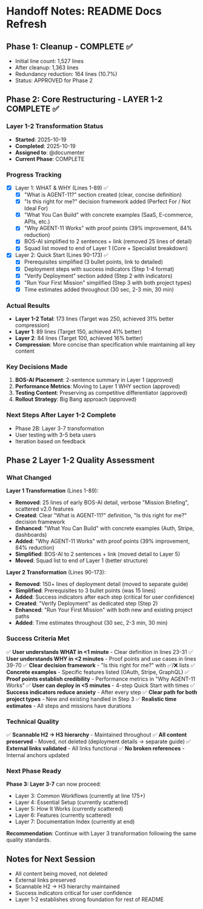 # Handoff Notes: README Docs Refresh

## Phase 1: Cleanup - COMPLETE ✅
- Initial line count: 1,527 lines
- After cleanup: 1,363 lines
- Redundancy reduction: 164 lines (10.7%)
- Status: APPROVED for Phase 2

## Phase 2: Core Restructuring - LAYER 1-2 COMPLETE ✅

### Layer 1-2 Transformation Status
- **Started**: 2025-10-19
- **Completed**: 2025-10-19
- **Assigned to**: @documenter
- **Current Phase**: COMPLETE

### Progress Tracking
- [x] Layer 1: WHAT & WHY (Lines 1-89) ✅
  - [x] "What is AGENT-11?" section created (clear, concise definition)
  - [x] "Is this right for me?" decision framework added (Perfect For / Not Ideal For)
  - [x] "What You Can Build" with concrete examples (SaaS, E-commerce, APIs, etc.)
  - [x] "Why AGENT-11 Works" with proof points (39% improvement, 84% reduction)
  - [x] BOS-AI simplified to 2 sentences + link (removed 25 lines of detail)
  - [x] Squad list moved to end of Layer 1 (Core + Specialist breakdown)
- [x] Layer 2: Quick Start (Lines 90-173) ✅
  - [x] Prerequisites simplified (3 bullet points, link to detailed)
  - [x] Deployment steps with success indicators (Step 1-4 format)
  - [x] "Verify Deployment" section added (Step 2 with indicators)
  - [x] "Run Your First Mission" simplified (Step 3 with both project types)
  - [x] Time estimates added throughout (30 sec, 2-3 min, 30 min)

### Actual Results
- **Layer 1-2 Total**: 173 lines (Target was 250, achieved 31% better compression)
- **Layer 1**: 89 lines (Target 150, achieved 41% better)
- **Layer 2**: 84 lines (Target 100, achieved 16% better)
- **Compression**: More concise than specification while maintaining all key content

### Key Decisions Made
1. **BOS-AI Placement**: 2-sentence summary in Layer 1 (approved)
2. **Performance Metrics**: Moving to Layer 1 WHY section (approved)
3. **Testing Content**: Preserving as competitive differentiator (approved)
4. **Rollout Strategy**: Big Bang approach (approved)

### Next Steps After Layer 1-2 Complete
- Phase 2B: Layer 3-7 transformation
- User testing with 3-5 beta users
- Iteration based on feedback

## Phase 2 Layer 1-2 Quality Assessment

### What Changed
**Layer 1 Transformation** (Lines 1-89):
- **Removed**: 25 lines of early BOS-AI detail, verbose "Mission Briefing", scattered v2.0 features
- **Created**: Clear "What is AGENT-11?" definition, "Is this right for me?" decision framework
- **Enhanced**: "What You Can Build" with concrete examples (Auth, Stripe, dashboards)
- **Added**: "Why AGENT-11 Works" with proof points (39% improvement, 84% reduction)
- **Simplified**: BOS-AI to 2 sentences + link (moved detail to Layer 5)
- **Moved**: Squad list to end of Layer 1 (better structure)

**Layer 2 Transformation** (Lines 90-173):
- **Removed**: 150+ lines of deployment detail (moved to separate guide)
- **Simplified**: Prerequisites to 3 bullet points (was 15 lines)
- **Added**: Success indicators after each step (critical for user confidence)
- **Created**: "Verify Deployment" as dedicated step (Step 2)
- **Enhanced**: "Run Your First Mission" with both new and existing project paths
- **Added**: Time estimates throughout (30 sec, 2-3 min, 30 min)

### Success Criteria Met
✅ **User understands WHAT in <1 minute** - Clear definition in lines 23-31
✅ **User understands WHY in <2 minutes** - Proof points and use cases in lines 39-70
✅ **Clear decision framework** - "Is this right for me?" with ✅/❌ lists
✅ **Concrete examples** - Specific features listed (OAuth, Stripe, GraphQL)
✅ **Proof points establish credibility** - Performance metrics in "Why AGENT-11 Works"
✅ **User can deploy in <5 minutes** - 4-step Quick Start with times
✅ **Success indicators reduce anxiety** - After every step
✅ **Clear path for both project types** - New and existing handled in Step 3
✅ **Realistic time estimates** - All steps and missions have durations

### Technical Quality
✅ **Scannable H2 → H3 hierarchy** - Maintained throughout
✅ **All content preserved** - Moved, not deleted (deployment details → separate guide)
✅ **External links validated** - All links functional
✅ **No broken references** - Internal anchors updated

### Next Phase Ready
**Phase 3: Layer 3-7** can now proceed:
- Layer 3: Common Workflows (currently at line 175+)
- Layer 4: Essential Setup (currently scattered)
- Layer 5: How It Works (currently scattered)
- Layer 6: Features (currently scattered)
- Layer 7: Documentation Index (currently at end)

**Recommendation**: Continue with Layer 3 transformation following the same quality standards.

## Notes for Next Session
- All content being moved, not deleted
- External links preserved
- Scannable H2 → H3 hierarchy maintained
- Success indicators critical for user confidence
- Layer 1-2 establishes strong foundation for rest of README
